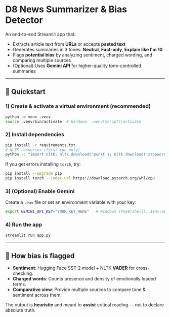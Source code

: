 # D8 News Summarizer & Bias Detector

An end-to-end Streamlit app that:
- Extracts article text from **URLs** or accepts **pasted text**
- Generates summaries in 3 tones: **Neutral**, **Fact-only**, **Explain like I'm 10**
- Flags **potential bias** by analyzing sentiment, charged wording, and comparing multiple sources
- (Optional) Uses **Gemini API** for higher-quality tone-controlled summaries

---

## 🚀 Quickstart

### 1) Create & activate a virtual environment (recommended)
```bash
python -m venv .venv
source .venv/bin/activate  # Windows: .venv\Scripts\activate
```

### 2) Install dependencies
```bash
pip install -r requirements.txt
# NLTK resources (first run only)
python -c "import nltk; nltk.download('punkt'); nltk.download('stopwords'); nltk.download('vader_lexicon')"
```
If you get errors installing `torch`, try:
```bash
pip install --upgrade pip
pip install torch --index-url https://download.pytorch.org/whl/cpu
```

### 3) (Optional) Enable Gemini
Create a `.env` file or set an environment variable with your key:
```bash
export GEMINI_API_KEY="YOUR_KEY_HERE"   # Windows (Powershell): $Env:GEMINI_API_KEY="YOUR_KEY_HERE"
```

### 4) Run the app
```bash
streamlit run app.py
```

---

## 🧠 How bias is flagged

- **Sentiment**: Hugging Face SST-2 model + NLTK **VADER** for cross-checking.
- **Charged words**: Counts presence and density of emotionally loaded terms.
- **Comparative view**: Provide multiple sources to compare tone & sentiment across them.

The output is **heuristic** and meant to **assist** critical reading — not to declare absolute truth.

